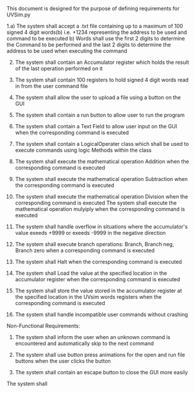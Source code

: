 This document is designed for the purpose of defining requirements for UVSim.py

1.a) The system shall accept a .txt file containing up to a maximum of 100 signed 4 digit words(b) i.e. +1234 representing the address to be used and command to be executed
b) Words shall use the first 2 digits to determine the Command to be performed and the last 2 digits to determine the address to be used when executing the command

2. The system shall contain an Accumulator register which holds the result of the last operation performed on it

3. The system shall contain 100 registers to hold signed 4 digit words read in from the user command file

4. The system shall allow the user to upload a file using a button on the GUI

5. The system shall contain a run button to allow user to run the program

6. The system shall contain a Text Field to allow user input on the GUI when the corresponding command is executed

7. The system shall contain a LogicalOperater class which shall be used to execute commands using logic Methods within the class

8. The system shall execute the mathematical operation Addition when the corresponding command is executed
9. The system shall execute the mathematical operation Subtraction when the corresponding command is executed
10. The system shall execute the mathematical operation Division when the corresponding command is executed
    The system shall execute the mathematical operation mulyiply when the corresponding command is executed

11. The system shall handle overflow in situations where the accumulator's value exeeds +9999 or exeeds -9999 in the negative direction

12. The system shall execute branch operations: Branch, Branch neg, Branch zero when a corresponding command is executed

13. The system shall Halt when the corresponding command is executed

14. The system shall Load the value at the specified location in the accumulator register when the corresponding command is executed

15. The system shall store the value stored in the accumulator register at the specified location in the UVsim words registers when the corresponding command is executed

16. The system shall handle incompatible user commands without crashing

Non-Functional Requirements:

1. The system shall inform the user when an unknown command is encountered and automatically skip to the next command

2. The system shall use button press animations for the open and run file buttons when the user clicks the button

3. The system shall contain an escape button to close the GUI more easily

The system shall
